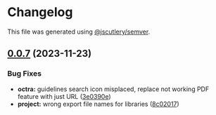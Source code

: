 # Changelog

This file was generated using [@jscutlery/semver](https://github.com/jscutlery/semver).

## [0.0.7](https://github.com/IPS-LMU/octra/compare/json-sets-0.0.6...json-sets-0.0.7) (2023-11-23)


### Bug Fixes

* **octra:** guidelines search icon misplaced, replace not working PDF feature with just URL ([3e0390e](https://github.com/IPS-LMU/octra/commit/3e0390e4d8373c72774f862f46c618ac53404f09))
* **project:** wrong export file names for libraries ([8c02017](https://github.com/IPS-LMU/octra/commit/8c02017e1263c8f1dd3353966482f80e0e8f396d))

